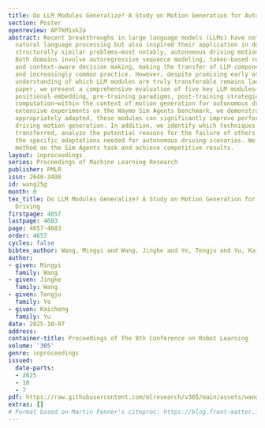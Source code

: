 ```yaml
---
title: Do LLM Modules Generalize? A Study on Motion Generation for Autonomous Driving
section: Poster
openreview: AP7kM1xk2a
abstract: Recent breakthroughs in large language models (LLMs) have not only advanced
  natural language processing but also inspired their application in domains with
  structurally similar problems—most notably, autonomous driving motion generation.
  Both domains involve autoregressive sequence modeling, token-based representations,
  and context-aware decision making, making the transfer of LLM components a natural
  and increasingly common practice. However, despite promising early attempts, a systematic
  understanding of which LLM modules are truly transferable remains lacking. In this
  paper, we present a comprehensive evaluation of five key LLM modules—tokenizer design,
  positional embedding, pre-training paradigms, post-training strategies, and test-time
  computation—within the context of motion generation for autonomous driving. Through
  extensive experiments on the Waymo Sim Agents benchmark, we demonstrate that, when
  appropriately adapted, these modules can significantly improve performance for autonomous
  driving motion generation. In addition, we identify which techniques can be effectively
  transferred, analyze the potential reasons for the failure of others, and discuss
  the specific adaptations needed for autonomous driving scenarios. We evaluate our
  method on the Sim Agents task and achieve competitive results.
layout: inproceedings
series: Proceedings of Machine Learning Research
publisher: PMLR
issn: 2640-3498
id: wang25g
month: 0
tex_title: Do LLM Modules Generalize? A Study on Motion Generation for Autonomous
  Driving
firstpage: 4657
lastpage: 4683
page: 4657-4683
order: 4657
cycles: false
bibtex_author: Wang, Mingyi and Wang, Jingke and Ye, Tengju and Yu, Kaicheng
author:
- given: Mingyi
  family: Wang
- given: Jingke
  family: Wang
- given: Tengju
  family: Ye
- given: Kaicheng
  family: Yu
date: 2025-10-07
address:
container-title: Proceedings of The 8th Conference on Robot Learning
volume: '305'
genre: inproceedings
issued:
  date-parts:
  - 2025
  - 10
  - 7
pdf: https://raw.githubusercontent.com/mlresearch/v305/main/assets/wang25g/wang25g.pdf
extras: []
# Format based on Martin Fenner's citeproc: https://blog.front-matter.io/posts/citeproc-yaml-for-bibliographies/
---
```

